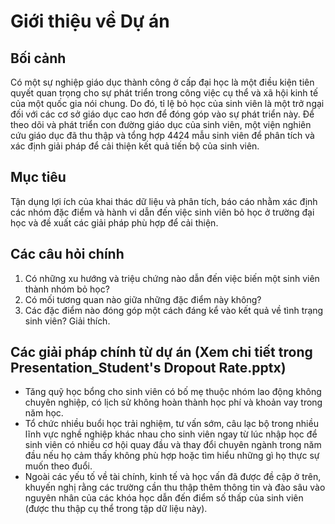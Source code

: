# Giới thiệu về Dự án

## Bối cảnh

Có một sự nghiệp giáo dục thành công ở cấp đại học là một điều kiện tiên quyết quan trọng cho sự phát triển trong công việc cụ thể và xã hội kinh tế của một quốc gia nói chung. Do đó, tỉ lệ bỏ học của sinh viên là một trở ngại đối với các cơ sở giáo dục cao hơn để đóng góp vào sự phát triển này. Để theo dõi và phát triển con đường giáo dục của sinh viên, một viện nghiên cứu giáo dục đã thu thập và tổng hợp 4424 mẫu sinh viên để phân tích và xác định giải pháp để cải thiện kết quả tiến bộ của sinh viên.

## Mục tiêu

Tận dụng lợi ích của khai thác dữ liệu và phân tích, báo cáo nhằm xác định các nhóm đặc điểm và hành vi dẫn đến việc sinh viên bỏ học ở trường đại học và đề xuất các giải pháp phù hợp để cải thiện.

## Các câu hỏi chính

1. Có những xu hướng và triệu chứng nào dẫn đến việc biến một sinh viên thành nhóm bỏ học?
2. Có mối tương quan nào giữa những đặc điểm này không?
3. Các đặc điểm nào đóng góp một cách đáng kể vào kết quả về tình trạng sinh viên? Giải thích.
   
## Các giải pháp chính từ dự án (Xem chi tiết trong Presentation_Student's Dropout Rate.pptx)

- Tăng quỹ học bổng cho sinh viên có bố mẹ thuộc nhóm lao động không chuyên nghiệp, có lịch sử không hoàn thành học phí và khoản vay trong năm học.
- Tổ chức nhiều buổi học trải nghiệm, tư vấn sớm, câu lạc bộ trong nhiều lĩnh vực nghề nghiệp khác nhau cho sinh viên ngay từ lúc nhập học để sinh viên có nhiều cơ hội quay đầu và thay đổi chuyên ngành trong năm đầu nếu họ cảm thấy không phù hợp hoặc tìm hiểu những gì họ thực sự muốn theo đuổi.
- Ngoài các yếu tố về tài chính, kinh tế và học vấn đã được đề cập ở trên, khuyến nghị rằng các trường cần thu thập thêm thông tin và đào sâu vào nguyên nhân của các khóa học dẫn đến điểm số thấp của sinh viên (được thu thập cụ thể trong tập dữ liệu này).
